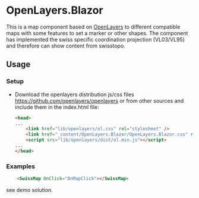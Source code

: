# OpenLayers.Blazor

This is a map component based on [OpenLayers](https://openlayers.org/) to different compatible maps with some features to set a marker or other shapes. The component has implemented the swiss specific coordination projection (VL03/VL95) and therefore can show content from swisstopo. 

## Usage

### Setup

- Download the openlayers distribution js/css files https://github.com/openlayers/openlayers or from other sources and include them in the index.html file:

    ```html
    <head>
    ...
        <link href="lib/openlayers/ol.css" rel="stylesheet" />
        <link href="_content/OpenLayers.Blazor/OpenLayers.Blazor.css" rel="stylesheet" />
        <script src="lib/openlayers/dist/ol.min.js"></script>
    ...
    </head>
    ```
### Examples

```html
    <SwissMap OnClick="OnMapClick"></SwissMap>
``` 

see demo solution.
